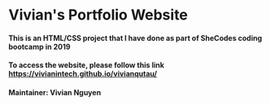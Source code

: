 # Vivian's Portfolio Website

#### This is an HTML/CSS project that I have done as part of SheCodes coding bootcamp in 2019

#### To access the website, please follow this link https://vivianintech.github.io/vivianqutau/

#### Maintainer: Vivian Nguyen
